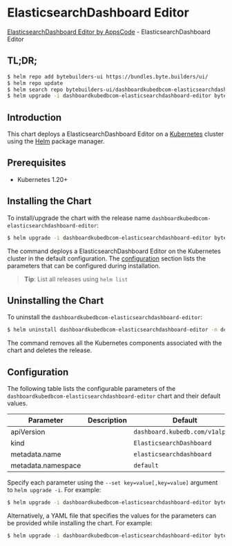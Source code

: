 # ElasticsearchDashboard Editor

[ElasticsearchDashboard Editor by AppsCode](https://byte.builders) - ElasticsearchDashboard Editor

## TL;DR;

```bash
$ helm repo add bytebuilders-ui https://bundles.byte.builders/ui/
$ helm repo update
$ helm search repo bytebuilders-ui/dashboardkubedbcom-elasticsearchdashboard-editor --version=v0.4.18
$ helm upgrade -i dashboardkubedbcom-elasticsearchdashboard-editor bytebuilders-ui/dashboardkubedbcom-elasticsearchdashboard-editor -n default --create-namespace --version=v0.4.18
```

## Introduction

This chart deploys a ElasticsearchDashboard Editor on a [Kubernetes](http://kubernetes.io) cluster using the [Helm](https://helm.sh) package manager.

## Prerequisites

- Kubernetes 1.20+

## Installing the Chart

To install/upgrade the chart with the release name `dashboardkubedbcom-elasticsearchdashboard-editor`:

```bash
$ helm upgrade -i dashboardkubedbcom-elasticsearchdashboard-editor bytebuilders-ui/dashboardkubedbcom-elasticsearchdashboard-editor -n default --create-namespace --version=v0.4.18
```

The command deploys a ElasticsearchDashboard Editor on the Kubernetes cluster in the default configuration. The [configuration](#configuration) section lists the parameters that can be configured during installation.

> **Tip**: List all releases using `helm list`

## Uninstalling the Chart

To uninstall the `dashboardkubedbcom-elasticsearchdashboard-editor`:

```bash
$ helm uninstall dashboardkubedbcom-elasticsearchdashboard-editor -n default
```

The command removes all the Kubernetes components associated with the chart and deletes the release.

## Configuration

The following table lists the configurable parameters of the `dashboardkubedbcom-elasticsearchdashboard-editor` chart and their default values.

|     Parameter      | Description |                  Default                   |
|--------------------|-------------|--------------------------------------------|
| apiVersion         |             | <code>dashboard.kubedb.com/v1alpha1</code> |
| kind               |             | <code>ElasticsearchDashboard</code>        |
| metadata.name      |             | <code>elasticsearchdashboard</code>        |
| metadata.namespace |             | <code>default</code>                       |


Specify each parameter using the `--set key=value[,key=value]` argument to `helm upgrade -i`. For example:

```bash
$ helm upgrade -i dashboardkubedbcom-elasticsearchdashboard-editor bytebuilders-ui/dashboardkubedbcom-elasticsearchdashboard-editor -n default --create-namespace --version=v0.4.18 --set apiVersion=dashboard.kubedb.com/v1alpha1
```

Alternatively, a YAML file that specifies the values for the parameters can be provided while
installing the chart. For example:

```bash
$ helm upgrade -i dashboardkubedbcom-elasticsearchdashboard-editor bytebuilders-ui/dashboardkubedbcom-elasticsearchdashboard-editor -n default --create-namespace --version=v0.4.18 --values values.yaml
```
